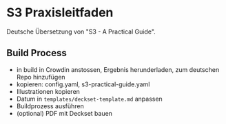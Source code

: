 # S3 Praxisleitfaden

Deutsche Übersetzung von "S3 - A Practical Guide".

## Build Process

* in build in Crowdin anstossen, Ergebnis herunderladen, zum deutschen Repo hinzufügen
* kopieren: config.yaml, s3-practical-guide.yaml
* Illustrationen kopieren
* Datum in `templates/deckset-template.md` anpassen
* Buildprozess ausführen
* (optional) PDF mit Deckset bauen
